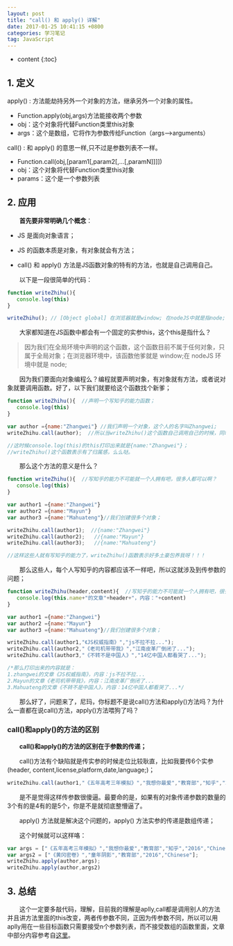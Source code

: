 ```yaml
---
layout: post
title: "call() 和 apply() 详解"
date: 2017-01-25 10:41:15 +0800
categories: 学习笔记
tag: JavaScript
---
```


* content
{:toc}

## 1. 定义

apply() : 方法能劫持另外一个对象的方法，继承另外一个对象的属性。

- Function.apply(obj,args)方法能接收两个参数
- obj：这个对象将代替Function类里this对象
- args：这个是数组，它将作为参数传给Function（args-->arguments）
   
call() : 和 apply() 的意思一样,只不过是参数列表不一样。
 
- Function.call(obj,[param1[,param2[,…[,paramN]]]])
- obj：这个对象将代替Function类里this对象
- params：这个是一个参数列表

## 2. 应用

　　**首先要非常明确几个概念**：

- JS 是面向对象语言；

- JS 的函数本质是对象，有对象就会有方法；<!-- more -->

- call() 和 apply() 方法是JS函数对象的特有的方法，也就是自己调用自己。

　　以下是一段很简单的代码： 

```js
function writeZhihu(){
   console.log(this)
}

writeZhihu(); // [Object global] 在浏览器就是window; 在nodeJS中就是指node;
```

　　大家都知道在JS函数中都会有一个固定的实参this，这个this是指什么？

> 因为我们在全局环境中声明的这个函数，这个函数目前不属于任何对象，只属于全局对象；在浏览器环境中，该函数他爹就是 window;在 nodeJS 环境中就是 node;

　　因为我们要面向对象编程么？编程就要声明对象，有对象就有方法，或者说对象就要调用函数。好了，以下我们就要给这个函数找个新爹；

```js
function writeZhihu(){  //声明一个写知乎的能力函数；
   console.log(this)
}

var author ={name:"Zhangwei"} //我们声明一个对象，这个人的名字叫Zhangwei;
writeZhihu.call(author);  //所以当writeZhihu()这个函数自己调用自己的时候，同时传入一个对象的时候，我就牛逼了，我就有写作的超能力了。

//这时候console.log(this)的this打印出来就是{name:"Zhangwei"}；
//writeZhihu()这个函数表示有了归属感，么么哒。
```

　　那么这个方法的意义是什么？

```js
function writeZhihu(){  //写知乎的能力不可能就一个人拥有吧，很多人都可以啊？
   console.log(this)
}

var author1 ={name:"Zhangwei"}
var author2 ={name:"Mayun"}
var author3 ={name:"Mahuateng"}//我们创建很多个对象；

writeZhihu.call(author1);  //{name:"Zhangwei"}
writeZhihu.call(author2);   //{name:"Mayun"}
writeZhihu.call(author3);   //{name:"Mahuateng"}

//这样这些人就有写知乎的能力了，writeZhihu()函数表示好多土豪包养我呀！！！
```

　　那么这些人，每个人写知乎的内容都应该不一样吧，所以这就涉及到传参数的问题；

```js
function writeZhihu(header,content){  //写知乎的能力不可能就一个人拥有吧，很多人都可以啊？
   console.log(this.name+"的文章"+header+"，内容："+content)
}

var author1 ={name:"Zhangwei"}
var author2 ={name:"Mayun"}
var author3 ={name:"Mahuateng"}//我们创建很多个对象；

writeZhihu.call(author1,"《JS权威指南》","js不拉不拉...");  
writeZhihu.call(author2,"《老司机带带我》","江南皮革厂倒闭了...");  
writeZhihu.call(author3,"《不转不是中国人》","14亿中国人都看哭了...");   

/*那么打印出来的内容就是：
1.zhangwei的文章《JS权威指南》，内容：js不拉不拉...
2.Mayun的文章《老司机带带我》，内容：江南皮革厂倒闭了...
3.Mahuateng的文章《不转不是中国人》，内容：14亿中国人都看哭了...*/
```

　　那么好了，问题来了，尼玛，你标题不是说call()方法和apply()方法吗？为什么一直都在说call()方法，apply()方法喂狗了吗？

### call()和apply()的方法的区别

　　**call()和apply()的方法的区别在于参数的传递；**

　　call()方法有个缺陷就是传实参的时候走位比较耿直，比如我要传6个实参(header, content,license,platform,date,language;)；

```js
writeZhihu.call(author1,"《五年高考三年模拟》","我想你最爱","教育部","知乎","2016","Chinese");
```

　　是不是觉得这样传参数很傻逼。最要命的是，如果有的对象传递参数的数量的3个有的是4有的是5个，你是不是就彻底整懵逼了。

　　apply() 方法就是解决这个问题的，apply() 方法实参的传递是数组传递；

　　这个时候就可以这样咯：

```js
var args = ["《五年高考三年模拟》","我想你最爱","教育部","知乎","2016","Chinese"];
var args2 = ["《黄冈密卷》","童年阴影","教育部","2016","Chinese"];
writeZhihu.apply(author,args);
writeZhihu.apply(author,args2)
```

## 3. 总结

　　这个一定要多敲代码，理解，目前我的理解是aplly,call都是调用别人的方法并且讲方法里面的this改变，两者传参数不同，正因为传参数不同，所以可以用aplly用在一些目标函数只需要接受n个参数列表，而不接受数组的函数里面，文章中部分内容参考自[这里](http://www.cnblogs.com/xiaohongwu/archive/2011/06/15/2081237.html)。